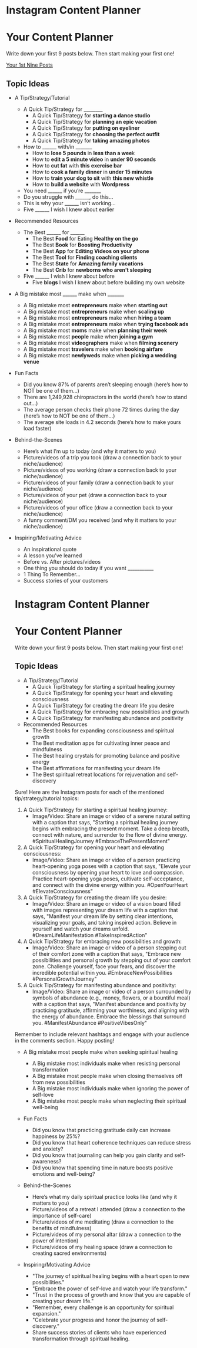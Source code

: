 # Instagram Content Planner

# Your Content Planner

Write down your first 9 posts below. Then start making your first one!

[Your 1st Nine Posts](Instagram%20Content%20Planner%203337ce9f703849bf83ec8490923958fb/Your%201st%20Nine%20Posts%206fe8000362224081ac537e4c30d8633b.csv)

## Topic Ideas

- A Tip/Strategy/Tutorial
    - A Quick Tip/Strategy for ________
        - A Quick Tip/Strategy for **starting a dance studio**
        - A Quick Tip/Strategy for **planning an epic vacation**
        - A Quick Tip/Strategy for **putting on eyeliner**
        - A Quick Tip/Strategy for **choosing the perfect outfit**
        - A Quick Tip/Strategy for **taking amazing photos**
    - How to ______ with/in _______
        - How to **lose 5 pounds** in **less than a wee**k
        - How to **edit a 5 minute video** in **under 90 seconds**
        - How to **cut fat** with **this** **exercise bar**
        - How to **cook a family dinner** in **under 15 minutes**
        - How to **train your dog to sit** with **this new whistle**
        - How to **build a website** with **Wordpress**
    - You need ______ if you’re _______
    - Do you struggle with ______, do this…
    - This is why your ______ isn’t working…
    - Five ______ I wish I knew about earlier
- Recommended Resources
    - The Best ______ for ______
        - The Best **Food** for Eating **Healthy on the go**
        - The Best **Book** for **Boosting Productivity**
        - The Best **App** for **Editing Videos on your phone**
        - The Best **Tool** for **Finding coaching clients**
        - The Best **State** for **Amazing family vacations**
        - The Best **Crib** for **newborns who aren’t sleeping**
    - Five ______ I wish I knew about before
        - Five **blogs** I wish I knew about before building my own website
- A Big mistake most ______ make when _______
    - A Big mistake most **entrepreneurs** make when **starting out**
    - A Big mistake most **entrepreneurs** make when **scaling up**
    - A Big mistake most **entrepreneurs** make when **hiring a team**
    - A Big mistake most **entrepreneurs** make when **trying facebook ads**
    - A Big mistake most **moms** make when **planning their week**
    - A Big mistake most **people** make when **joining a gym**
    - A Big mistake most **videographers** make when **filming scenery**
    - A Big mistake most **travelers** make when **booking airfare**
    - A Big mistake most **newlyweds** make when **picking a wedding venue**
- Fun Facts
    - Did you know 87% of parents aren’t sleeping enough (here’s how to NOT be one of them…)
    - There are 1,249,928 chiropractors in the world (here’s how to stand out…)
    - The average person checks their phone 72 times during the day (here’s how to NOT be one of them…)
    - The average site loads in 4.2 seconds (here’s how to make yours load faster)
- Behind-the-Scenes
    - Here’s what I’m up to today (and why it matters to you)
    - Picture/videos of a trip you took (draw a connection back to your niche/audience)
    - Picture/videos of you working (draw a connection back to your niche/audience)
    - Picture/videos of your family (draw a connection back to your niche/audience)
    - Picture/videos of your pet (draw a connection back to your niche/audience)
    - Picture/videos of your office (draw a connection back to your niche/audience)
    - A funny comment/DM you received (and why it matters to your niche/audience)
- Inspiring/Motivating Advice
    - An inspirational quote
    - A lesson you’ve learned
    - Before vs. After pictures/videos
    - One thing you should do today if you want ___________
    - 1 Thing To Remember…
    - Success stories of your customers
    
    # Instagram Content Planner
    
    # Your Content Planner
    
    Write down your first 9 posts below. Then start making your first one!
    
    ## Topic Ideas
    
    - A Tip/Strategy/Tutorial
        - A Quick Tip/Strategy for starting a spiritual healing journey
        - A Quick Tip/Strategy for opening your heart and elevating consciousness
        - A Quick Tip/Strategy for creating the dream life you desire
        - A Quick Tip/Strategy for embracing new possibilities and growth
        - A Quick Tip/Strategy for manifesting abundance and positivity
    - Recommended Resources
        - The Best books for expanding consciousness and spiritual growth
        - The Best meditation apps for cultivating inner peace and mindfulness
        - The Best healing crystals for promoting balance and positive energy
        - The Best affirmations for manifesting your dream life
        - The Best spiritual retreat locations for rejuvenation and self-discovery
    
    Sure! Here are the Instagram posts for each of the mentioned tip/strategy/tutorial topics:
    
    1. A Quick Tip/Strategy for starting a spiritual healing journey:
        - Image/Video: Share an image or video of a serene natural setting with a caption that says, "Starting a spiritual healing journey begins with embracing the present moment. Take a deep breath, connect with nature, and surrender to the flow of divine energy. #SpiritualHealingJourney #EmbraceThePresentMoment"
    2. A Quick Tip/Strategy for opening your heart and elevating consciousness:
        - Image/Video: Share an image or video of a person practicing heart-opening yoga poses with a caption that says, "Elevate your consciousness by opening your heart to love and compassion. Practice heart-opening yoga poses, cultivate self-acceptance, and connect with the divine energy within you. #OpenYourHeart #ElevateConsciousness"
    3. A Quick Tip/Strategy for creating the dream life you desire:
        - Image/Video: Share an image or video of a vision board filled with images representing your dream life with a caption that says, "Manifest your dream life by setting clear intentions, visualizing your goals, and taking inspired action. Believe in yourself and watch your dreams unfold. #DreamLifeManifestation #TakeInspiredAction"
    4. A Quick Tip/Strategy for embracing new possibilities and growth:
        - Image/Video: Share an image or video of a person stepping out of their comfort zone with a caption that says, "Embrace new possibilities and personal growth by stepping out of your comfort zone. Challenge yourself, face your fears, and discover the incredible potential within you. #EmbraceNewPossibilities #PersonalGrowthJourney"
    5. A Quick Tip/Strategy for manifesting abundance and positivity:
        - Image/Video: Share an image or video of a person surrounded by symbols of abundance (e.g., money, flowers, or a bountiful meal) with a caption that says, "Manifest abundance and positivity by practicing gratitude, affirming your worthiness, and aligning with the energy of abundance. Embrace the blessings that surround you. #ManifestAbundance #PositiveVibesOnly"
    
    Remember to include relevant hashtags and engage with your audience in the comments section. Happy posting!
    
    - A Big mistake most people make when seeking spiritual healing
        - A Big mistake most individuals make when resisting personal transformation
        - A Big mistake most people make when closing themselves off from new possibilities
        - A Big mistake most individuals make when ignoring the power of self-love
        - A Big mistake most people make when neglecting their spiritual well-being
    - Fun Facts
        - Did you know that practicing gratitude daily can increase happiness by 25%?
        - Did you know that heart coherence techniques can reduce stress and anxiety?
        - Did you know that journaling can help you gain clarity and self-awareness?
        - Did you know that spending time in nature boosts positive emotions and well-being?
    - Behind-the-Scenes
        - Here’s what my daily spiritual practice looks like (and why it matters to you)
        - Picture/videos of a retreat I attended (draw a connection to the importance of self-care)
        - Picture/videos of me meditating (draw a connection to the benefits of mindfulness)
        - Picture/videos of my personal altar (draw a connection to the power of intention)
        - Picture/videos of my healing space (draw a connection to creating sacred environments)
    - Inspiring/Motivating Advice
        - "The journey of spiritual healing begins with a heart open to new possibilities."
        - "Embrace the power of self-love and watch your life transform."
        - "Trust in the process of growth and know that you are capable of creating your dream life."
        - "Remember, every challenge is an opportunity for spiritual expansion."
        - "Celebrate your progress and honor the journey of self-discovery."
        - Share success stories of clients who have experienced transformation through spiritual healing.
        
        #